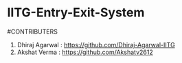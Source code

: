 # IITG-Entry-Exit-System

#CONTRIBUTERS
1. Dhiraj Agarwal : https://github.com/Dhiraj-Agarwal-IITG
2. Akshat Verma : https://github.com/Akshatv2612
